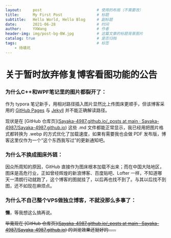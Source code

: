 ```yaml
---
layout:     post   				        # 使用的布局（不需要改）
title:      My First Post 			    # 标题 
subtitle:   Hello World, Hello Blog     # 副标题
date:       2021-06-28 				    # 时间
author:     YXWang 					    # 作者
header-img: img/post-bg-BW.jpg	 	    # 这篇文章的标题背景图片
catalog: true 						    # 是否归档
tags:								    # 标签
    - 待填坑
---
```


# 关于暂时放弃修复博客看图功能的公告



### 为什么C++和WPF笔记里的图片都裂开了：

作为 typora 笔记新手，用相对路径插入图片显然比上传图床更顺手，但该博客采用的 [GitHub Pages](https://pages.github.com/) 与 [Jekyll](http://jekyll.com.cn/) 并不能正确解读路径。

现状是在 [GitHub 仓库页]([Sayaka-4987.github.io/_posts at main · Sayaka-4987/Sayaka-4987.github.io](https://github.com/Sayaka-4987/Sayaka-4987.github.io/tree/main/_posts)) 这些 .md 文件都能正常显示，我已经用把图片格式都转换为 .webp 的方式优化了加载速度，如果有需要我也会做 PDF 发布版，博客这里仅作为一个“这个东西我写过”的更新通知吧。

### 为什么不换成图床外链：

因众所周知的原因，GitHub 直接作为图床根本加载不出来；而在中国大陆地区，图床是高危行业，正如曾经辉煌的新浪博客、百度贴吧、Lofter 一样，不知道哪天一清朗行动就跑了，这个博客的图就挂了，以后再也找不到了。与其以后找不到图，还不如现在麻烦点。

### 为什么不自己整个VPS做独立博客，不就没那么多事了：

**懒**，等我想这么搞再说。

~~毕竟现在 [GitHub 仓库页]([Sayaka-4987.github.io/_posts at main · Sayaka-4987/Sayaka-4987.github.io](https://github.com/Sayaka-4987/Sayaka-4987.github.io/tree/main/_posts)) 的浏览效果还挺好的……~~

